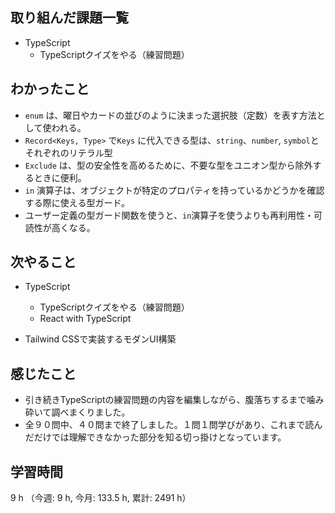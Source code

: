  ## 取り組んだ課題一覧
- TypeScript
    - TypeScriptクイズをやる（練習問題）
    
## わかったこと
- `enum` は、曜日やカードの並びのように決まった選択肢（定数）を表す方法として使われる。
- `Record<Keys, Type>` で`Keys` に代入できる型は、`string`、`number`, `symbol`とそれぞれのリテラル型
- `Exclude` は、型の安全性を高めるために、不要な型をユニオン型から除外するときに便利。
- `in` 演算子は、オブジェクトが特定のプロパティを持っているかどうかを確認する際に使える型ガード。
- ユーザー定義の型ガード関数を使うと、`in`演算子を使うよりも再利用性・可読性が高くなる。    
            
## 次やること
- TypeScript
    - TypeScriptクイズをやる（練習問題）
    - React with TypeScript

- Tailwind CSSで実装するモダンUI構築

    
## 感じたこと
- 引き続きTypeScriptの練習問題の内容を編集しながら、腹落ちするまで噛み砕いて調べまくりました。
- 全９０問中、４０問まで終了しました。１問１問学びがあり、これまで読んだだけでは理解できなかった部分を知る切っ掛けとなっています。      
                    
## 学習時間
9 h （今週: 9 h, 今月: 133.5 h, 累計: 2491 h）